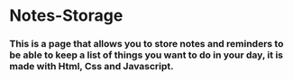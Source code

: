 # Notes-Storage

### This is a page that allows you to store notes and reminders to be able to keep a list of things you want to do in your day, it is made with Html, Css and Javascript.
